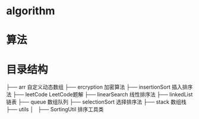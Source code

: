 # algorithm

# 算法

# 目录结构
├── arr 自定义动态数组
├── ercryption 加密算法
├── insertionSort 插入排序法
├── leetCode LeetCode题解
├── linearSearch 线性排序法
├── linkedList 链表
├── queue 数组队列
├── selectionSort 选择排序法
├── stack 数组栈
├── utils
│   ├── SortingUtil 排序工具类


